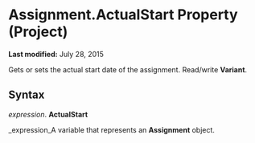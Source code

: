 
# Assignment.ActualStart Property (Project)

 **Last modified:** July 28, 2015

Gets or sets the actual start date of the assignment. Read/write  **Variant**.

## Syntax

 _expression_. **ActualStart**

 _expression_A variable that represents an  **Assignment** object.

